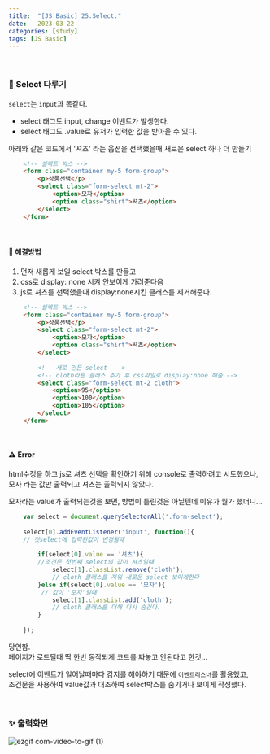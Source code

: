 ```yaml
---
title:  "[JS Basic] 25.Select."
date:   2023-03-22
categories: [study]
tags: [JS Basic]
---
```

<br>

### 📂 Select 다루기

`select`는 `input`과 똑같다.    

- select 태그도 input, change 이벤트가 발생한다.
- select 태그도 .value로 유저가 입력한 값을 받아올 수 있다. 


아래와 같은 코드에서 '셔츠' 라는 옵션을 선택했을때 새로운 select 하나 더 만들기

```html
    <!-- 셀렉트 박스 -->
    <form class="container my-5 form-group">
        <p>상품선택</p>
        <select class="form-select mt-2">
            <option>모자</option>
            <option class="shirt">셔츠</option>
        </select>
    </form>
```

<br>

#### 📌 해결방법

1. 먼저 새롭게 보일 select 박스를 만들고    
2. css로 display: none 시켜 안보이게 가려준다음    
3. js로 셔츠를 선택했을때 display:none시킨 클래스를 제거해준다.

```html
    <!-- 셀렉트 박스 -->
    <form class="container my-5 form-group">
        <p>상품선택</p>
        <select class="form-select mt-2">
            <option>모자</option>
            <option class="shirt">셔츠</option>
        </select>
        
        <!-- 새로 만든 select  -->
        <!-- cloth라른 클래스 추가 후 css파일로 display:none 해줌 -->
        <select class="form-select mt-2 cloth">             
            <option>95</option>
            <option>100</option>
            <option>105</option>
        </select>
    </form>
```

<br>

#### ⚠️ Error

html수정을 하고 js로 셔츠 선택을 확인하기 위해 console로 출력하려고 시도했으나,    
모자 라는 값만 출력되고 셔츠는 출력되지 않았다.     

모자라는 value가 출력되는것을 보면, 방법이 틀린것은 아닐텐데 이유가 뭘가 했더니...

```js
    var select = document.querySelectorAll('.form-select');
    
    select[0].addEventListener('input', function(){
    // 첫select에 입력된값이 변경될때    
        
        if(select[0].value == '셔츠'){
        //조건문 첫번째 select의 값이 셔츠일때    
            select[1].classList.remove('cloth');
            // cloth 클래스를 지워 새로운 select 보이게한다
        }else if(select[0].value == '모자'){
         // 값이 '모자'일때   
            select[1].classList.add('cloth');
            // cloth 클래스를 더해 다시 숨긴다.
        }
        
    });
```

당연함.    
페이지가 로드될때 딱 한번 동작되게 코드를 짜놓고 안된다고 한것...

select에 이벤트가 일어날때마다 감지를 해야하기 때문에 `이벤트리스너`를 활용했고,   
조건문을 사용하여 value값과 대조하여 select박스를 숨기거나 보이게 작성했다.

<br>

### ✨ 출력화면

![ezgif com-video-to-gif (1)](https://user-images.githubusercontent.com/115879536/227017628-5f19c9c3-4226-490f-9d8a-ed1169dee3c8.gif)



